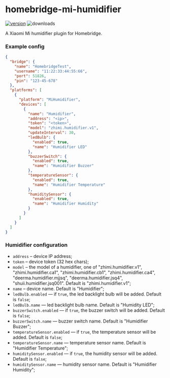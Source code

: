 # homebridge-mi-humidifier

[![version](https://img.shields.io/npm/v/homebridge-mi-humidifier.svg)](https://www.npmjs.com/package/homebridge-mi-humidifier)
![downloads](https://img.shields.io/npm/dt/homebridge-mi-humidifier.svg)

A Xiaomi Mi humidifier plugin for Homebridge.

### Example config

```json
{
  "bridge": {
    "name": "HomebridgeTest",
    "username": "11:22:33:44:55:66",
    "port": 51826,
    "pin": "123-45-678"
  },
  "platforms": [
    {
      "platform": "MiHumidifier",
      "devices": [
        {
          "name": "Humidifier",
          "address": "<ip>",
          "token": "<token>",
          "model": "zhimi.humidifier.v1",
          "updateInterval": 30,
          "ledBulb": {
            "enabled": true,
            "name": "Humidifier LED"
          },
          "buzzerSwitch": {
            "enabled": true,
            "name": "Humidifier Buzzer"
          },
          "temperatureSensor": {
            "enabled": true,
            "name": "Humidifier Temperature"
          },
          "humiditySensor": {
            "enabled": true,
            "name": "Humidifier Humidity"
          }
        }
      ]
    }
  ]
}
```


### Humidifier configuration

- `address` – device IP address;
- `token` – device token (32 hex chars);
- `model` – the model of a humidifier, one of "zhimi.humidifier.v1", "zhimi.humidifier.ca1", "zhimi.humidifier.cb1", "zhimi.humidifier.ca4", "deerma.humidifier.mjjsq", "deerma.humidifier.jsq4", "shuii.humidifier.jsq001". Default is "zhimi.humidifier.v1";
- `name` – device name. Default is "Humidifier";
- `ledBulb.enabled` — if `true`, the led backlight bulb will be added. Default is `false`;
- `ledBulb.name` — led backlight bulb name. Default is "Humidity LED";
- `buzzerSwitch.enabled` — if `true`, the buzzer switch will be added. Default is `false`;
- `buzzerSwitch.name` — buzzer switch name. Default is "Humidifier Buzzer";
- `temperatureSensor.enabled` — if `true`, the temperature sensor will be added. Default is `false`;
- `temperatureSensor.name` — temperature sensor name. Default is "Humidifier Temperature";
- `humiditySensor.enabled` — if `true`, the humidity sensor will be added. Default is `false`;
- `humiditySensor.name` — humidity sensor name. Default is "Humidifier Humidity";

